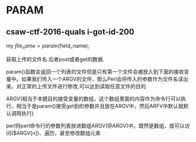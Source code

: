 # PARAM

## csaw-ctf-2016-quals i-got-id-200





my $file_name =param($field_name);





获取上传的文件名 后者post或者get的数据.





param()函数会返回一个列表的文件但是只有第一个文件会被放入到下面的接收变量中。如果我们传入一个ARGV的文件，那么Perl会将传入的参数作为文件名读出来。对正常的上传文件进行修改,可以达到读取任意文件的目的





ARGV(相当于本题目的接受变量的数组，这个数组里面的内容作为命令行可以执行，相当于是param()接受get到的参数并且放在ARGV中，然后ARFV中默认就默认调用执行)





perl将perl命令行的参数列表放进数组ARGV(@ARGV)中。既然是数组，就可以访问($ARGV[n])、遍历，甚至修改数组元素




